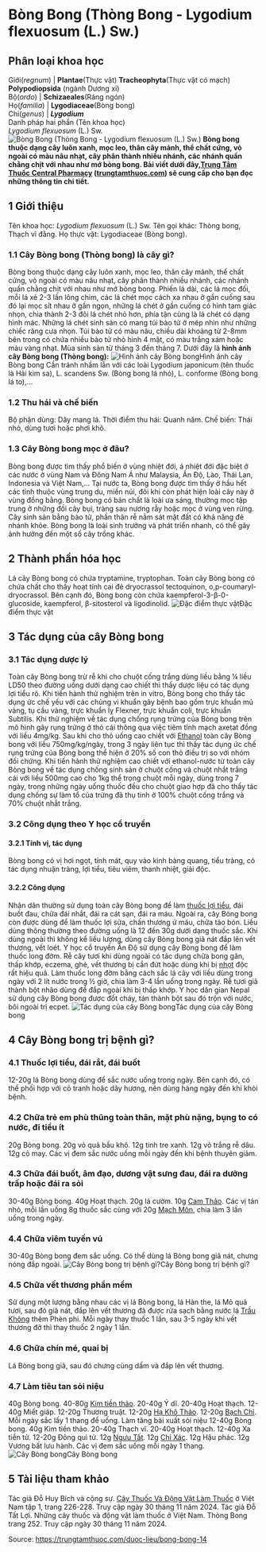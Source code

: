 # Bòng Bong (Thòng Bong - Lygodium flexuosum (L.) Sw.)

Phân loại khoa học  
---  
Giới(_regnum_) |  **Plantae**(Thực vật) **Tracheophyta**(Thực vật có mạch) **Polypodiopsida** (ngành Dương xỉ)  
Bộ(_ordo_) | **Schizaeales**(Ráng ngón)  
Họ(_familia_) | **Lygodiaceae**(Bòng bong)  
Chi(_genus_) | **_Lygodium_**  
Danh pháp hai phần (Tên khoa học)  
_Lygodium flexuosum_ (L.) Sw.  
![Bòng Bong \(Thòng Bong - Lygodium flexuosum \(L.\) Sw.\)](https://trungtamthuoc.com/images/others/cay-bong-bong-8750.jpg)
**Bòng bong thuộc dạng cây luôn xanh, mọc leo, thân cây mảnh, thể chất cứng, vỏ ngoài có màu nâu nhạt, cây phân thành nhiều nhánh, các nhánh quấn chằng chịt với nhau như mớ bòng bong. Bài viết dưới đây,[Trung Tâm Thuốc Central Pharmacy](https://trungtamthuoc.com/ "Trung Tâm Thuốc Central Pharmacy") ([trungtamthuoc.com](https://trungtamthuoc.com/ "trungtamthuoc.com")) sẽ cung cấp cho bạn đọc những thông tin chi tiết.**
##  1 Giới thiệu
Tên khoa học: _Lygodium flexuosum_ (L.) Sw.
Tên gọi khác: Thòng bong, Thạch vĩ đằng.
Họ thực vật: Lygodiaceae (Bòng bong).
### 1.1 Cây Bòng bong (Thòng bong) là cây gì?
Bòng bong thuộc dạng cây luôn xanh, mọc leo, thân cây mảnh, thể chất cứng, vỏ ngoài có màu nâu nhạt, cây phân thành nhiều nhánh, các nhánh quấn chằng chịt với nhau như mớ bòng bong.
Phiến lá dài, các lá mọc đối, mỗi lá xẻ 2-3 lần lông chim, các lá chét mọc cách xa nhau ở gần cuống sau đó lại mọc sít nhau ở gần ngọn, những lá chét ở gần cuống có hình tam giác nhọn, chia thành 2-3 đôi lá chét nhỏ hơn, phía tận cùng là lá chét có dạng hình mác. Những lá chét sinh sản có mang túi bào tử ở mép nhìn như những chiếc răng cưa nhọn. Túi bào tử có màu nâu, chiều dài khoảng từ 2-8mm bên trong có chứa nhiều bào tử nhỏ hình 4 mặt, có màu trắng xám hoặc màu vàng nhạt.
Mùa sinh sản từ tháng 3 đến tháng 7.
Dưới đây là **hình ảnh cây Bòng bong (Thòng bong):**
![Hình ảnh cây Bòng bong](https://trungtamthuoc.com/images/item/cay-bong-bong-la-gi.jpg)Hình ảnh cây Bòng bong
Cần tránh nhầm lẫn với các loài Lygodium japonicum (tên thuốc là Hải kim sa), L. scandens Sw. (Bòng bong lá nhỏ), L. conforme (Bòng bong lá to),...
### 1.2 Thu hái và chế biến
Bộ phận dùng: Dây mang lá.
Thời điểm thu hái: Quanh năm.
Chế biến: Thái nhỏ, dùng tươi hoặc phơi khô.
### 1.3 Cây Bòng bong mọc ở đâu?
Bòng bong được tìm thấy phổ biến ở vùng nhiệt đới, á nhiệt đới đặc biệt ở các nước ở vùng Nam và Đông Nam Á như Malaysia, Ấn Độ, Lào, Thái Lan, Indonesia và Việt Nam,...
Tại nước ta, Bòng bong được tìm thấy ở hầu hết các tỉnh thuộc vùng trung du, miền núi, đôi khi còn phát hiện loài cây này ở vùng đồng bằng.
Bòng bong có bản chất là loài ưa sáng, thường mọc tập trung ở những đồi cây bụi, tràng sau nương rẫy hoặc mọc ở vùng ven rừng. Cây sinh sản bằng bào tử, phần thân rễ nằm sát mặt đất có khả năng đẻ nhánh khỏe. Bòng bong là loài sinh trưởng và phát triển nhanh, có thể gây ảnh hưởng đến một số cây trồng khác.
##  2 Thành phần hóa học
Lá cây Bòng bong có chứa tryptamine, tryptophan.
Toàn cây Bòng bong có chứa chất cho thấy hoạt tính cai đẻ dryocrassol tectoquinon, o,p-coumaryl-dryocrassol. Bên cạnh đó, Bòng bong còn chứa kaempferol-3-β-0-glucoside, kaempferol, β-sitosterol và ligodinolid.
![Đặc điểm thực vật](https://trungtamthuoc.com/images/item/cay-bong-bong-la-gi-1.jpg)Đặc điểm thực vật
##  3 Tác dụng của cây Bòng bong
### 3.1 Tác dụng dược lý
Toàn cây Bòng bong trừ rễ khi cho chuột cống trắng dùng liều bằng ¼ liều LD50 theo đường uống dưới dạng cao chiết thì thấy dược liệu có tác dụng lợi tiểu rõ.
Khi tiến hành thử nghiệm trên in vitro, Bòng bong cho thấy tác dụng ức chế yếu với các chủng vi khuẩn gây bệnh bao gồm trực khuẩn mủ vàng, tụ cầu vàng, trực khuẩn lỵ Flexner, trực khuẩn coli, trực khuẩn Subtilis.
Khi thử nghiệm về tác dụng chống rụng trứng của Bòng bong trên mô hình gây rụng trứng ở thỏ cái thông qua việc tiêm tĩnh mạch axetat đồng với liều 4mg/kg. Sau khi cho thỏ uống cao chiết với [Ethanol](https://trungtamthuoc.com/hoat-chat/ethanol "Ethanol") toàn cây Bòng bong với liều 750mg/kg/ngày, trong 3 ngày liên tục thì thấy tác dụng ức chế rụng trứng của Bòng bong thể hiện ở 20% số con thỏ điều trị so với nhóm đối chứng.
Khi tiến hành thử nghiệm cao chiết với ethanol-nước từ toàn cây Bòng bong về tác dụng chống sinh sản ở chuột cống và chuột nhắt trắng cái với liều 500mg cao cho 1kg thể trọng chuột mỗi ngày, dùng trong 7 ngày, trong những ngày uống thuốc đều cho chuột giao hợp đã cho thấy tác dụng chống sự làm tổ của trứng đã thụ tinh ở 100% chuột cống trắng và 70% chuột nhắt trắng.
### 3.2 Công dụng theo Y học cổ truyền
#### 3.2.1 Tính vị, tác dụng
Bòng bong có vị hơi ngọt, tính mát, quy vào kinh bàng quang, tiểu tràng, có tác dụng nhuận tràng, lợi tiểu, tiêu viêm, thanh nhiệt, giải độc.
#### 3.2.2 Công dụng
Nhân dân thường sử dụng toàn cây Bòng bong để làm [thuốc lợi tiểu](https://trungtamthuoc.com/bai-viet/duoc-ly-thuoc-loi-tieu-dai-cuong-va-cac-thuoc-cu-the "thuốc lợi tiểu"), đái buốt đau, chữa đái nhắt, đái ra cát sạn, đái ra máu. Ngoài ra, cây Bòng bong còn được dùng để làm thuốc lợi sữa, chấn thương ứ máu, chữa táo bón.
Liều dùng thông thường theo đường uống là 12 đến 30g dưới dạng thuốc sắc.
Khi dùng ngoài thì không kể liều lượng, dùng cây Bòng bong giã nát đắp lên vết thương, vết loét.
Y học cổ truyền Ấn Độ sử dụng cây Bòng bong để làm thuốc long đờm. Rễ cây tươi khi dùng ngoài có tác dụng chữa bong gân, thấp khớp, eczema, ghẻ, vết thương bị cắn đứt hoặc dùng khi bị [nhọt](https://trungtamthuoc.com/bai-viet/nhot "nhọt") độc rất hiệu quả. Làm thuốc long đờm bằng cách sắc lá cây với liều dùng trong ngày với 2 lít nước trong ½ giờ, chia làm 3-4 lần uống trong ngày. Rễ tươi giã thành bột nhão dùng để đắp ngoài khi bị thấp khớp.
Y học dân gian Nepal sử dụng cây Bòng bong được đốt cháy, tán thành bột sau đó trộn với nước, bôi ngoài trị ecpet.
![Tác dụng của cây Bòng bong](https://trungtamthuoc.com/images/item/cay-bong-bong-la-gi-2.jpg)Tác dụng của cây Bòng bong
##  4 Cây Bòng bong trị bệnh gì?
### 4.1 Thuốc lợi tiểu, đái rắt, đái buốt
12-20g lá Bòng bong dùng để sắc nước uống trong ngày. Bên cạnh đó, có thể phối hợp với cỏ tranh hoặc dây hương, nên dùng hàng ngày đến khi khỏi bệnh.
### 4.2 Chữa trẻ em phù thũng toàn thân, mặt phù nặng, bụng to có nước, đi tiểu ít
20g Bòng bong.
20g vỏ quả bầu khô.
12g tinh tre xanh.
12g vỏ trắng rễ dâu.
12g cỏ may.
Các vị đem sắc nước uống mỗi ngày đến khi bệnh thuyên giảm.
### 4.3 Chữa đái buốt, âm đạo, dương vật sưng đau, đái ra dưỡng trấp hoặc đái ra sỏi
30-40g Bòng bong.
40g Hoạt thạch.
20g lá cườm.
10g [Cam Thảo](https://trungtamthuoc.com/duoc-lieu/cam-thao-32 "Cam Thảo").
Các vị tán nhỏ, mỗi lần uống 8g thuốc sắc cùng với 20g [Mạch Môn](https://trungtamthuoc.com/duoc-lieu/mach-mon "Mạch Môn"), chia làm 3 lần uống trong ngày.
### 4.4 Chữa viêm tuyến vú
30-40g Bòng bong đem sắc uống. Có thể dùng lá Bòng bong giã nát, chưng nóng đắp ngoài.
![Cây Bòng bong trị bệnh gì?](https://trungtamthuoc.com/images/item/cay-bong-bong-la-gi-3.jpg)Cây Bòng bong trị bệnh gì?
### 4.5 Chữa vết thương phần mềm
Sử dụng một lượng bằng nhau các vị lá Bòng bong, lá Hàn the, lá Mỏ quả tươi, sau đó giã nát, đắp lên vết thương đã được rửa sạch bằng nước lá [Trầu Không](https://trungtamthuoc.com/hoat-chat/trau-khong "Trầu Không") thêm Phèn phi. Mỗi ngày thay thuốc 1 lần, sau 3-5 ngày khi vết thương đỡ thì thay thuốc 2 ngày 1 lần.
### 4.6 Chữa chín mé, quai bị
Lá Bòng bong giã, sau đó chưng cùng dấm và đắp lên vết thương.
### 4.7 Làm tiêu tan sỏi niệu
40g Bòng bong.
40-80g [Kim tiền thảo](https://trungtamthuoc.com/hoat-chat/kim-tien-thao "Kim tiền thảo").
20-40g Ý dĩ.
20-40g Hoạt thạch.
12-40g Miết giáp.
12-20g Thương truật.
12-20g [Hạ Khô Thảo](https://trungtamthuoc.com/hoat-chat/ha-kho-thao "Hạ Khô Thảo").
12-20g [Bạch Chỉ](https://trungtamthuoc.com/duoc-lieu/bach-chi-42 "Bạch Chỉ").
Mỗi ngày sắc lấy 1 thang để uống.
Làm tăng bài xuất sỏi niệu
12-40g Bòng bong.
40g Kim tiền thảo.
20-40g Thạch vĩ.
20-40g Hoạt thạch.
12-40g Xa tiền tử.
12-20g Đông quì tử.
12g [Ngưu Tất](https://trungtamthuoc.com/hoat-chat/nguu-tat "Ngưu Tất").
12g [Chỉ Xác](https://trungtamthuoc.com/hoat-chat/chi-xac "Chỉ Xác").
12g Hậu phác.
12g Vương bất lưu hành.
Các vị đem sắc uống mỗi ngày 1 thang.
![Cây Bòng bong](https://trungtamthuoc.com/images/item/cay-bong-bong-la-gi-4.jpg)Cây Bòng bong
##  5 Tài liệu tham khảo
Tác giả Đỗ Huy Bích và cộng sự. [Cây Thuốc Và Động Vật Làm Thuốc](https://trungtamthuoc.com/bai-viet/doc-online-va-tai-mien-phi-pdf-sach-cay-thuoc-va-dong-vat-lam-thuoc-o-viet-nam "Cây Thuốc Và Động Vật Làm Thuốc") ở Việt Nam tập 1, trang 226-228. Truy cập ngày 30 tháng 11 năm 2024.
Tác giả Đỗ Tất Lợi. Những cây thuốc và động vật làm thuốc ở Việt Nam. Thòng Bong trang 252. Truy cập ngày 30 tháng 11 năm 2024.


Source: https://trungtamthuoc.com/duoc-lieu/bong-bong-14